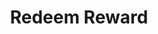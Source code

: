 ---
title: Redeem Reward
type: endpoint
category: 639ba2628407100061f5faac
slug: redeem-reward
parentDoc: 639ba2658407100061f5fab6
hidden: false
order: 36
---